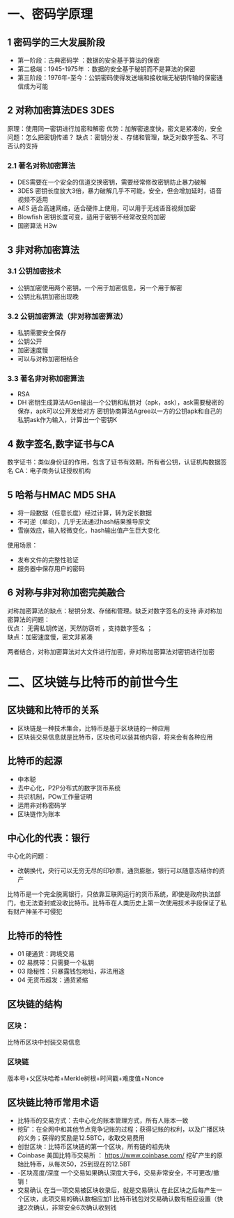 # 一、密码学原理
## 1 密码学的三大发展阶段
- 第一阶段：古典密码学 ：数据的安全基于算法的保密
- 第二极端：1945-1975年 ：数据的安全基于秘钥而不是算法的保密
- 第三阶段：1976年-至今：公钥密码使得发送端和接收端无秘钥传输的保密通信成为可能


## 2 对称加密算法DES 3DES
原理：使用同一密钥进行加密和解密
优势：加解密速度快，密文是紧凑的，安全
问题：怎么把密钥传递？
缺点：密钥分发 、存储和管理，缺乏对数字签名、不可否认的支持

### 2.1 著名对称加密算法
- DES需要在一个安全的信道交换密钥，需要经常修改密钥防止暴力破解
- 3DES 密钥长度放大3倍，暴力破解几乎不可能，安全，但会增加延时，语音视频不适用
- AES 适合高速网络，适合硬件上使用，可以用于无线语音视频加密
- Blowfish 密钥长度可变，适用于密钥不经常改变的加密
- 国密算法 H3w
## 3 非对称加密算法
### 3.1 公钥加密技术
- 公钥加密使用两个密钥，一个用于加密信息，另一个用于解密
- 公钥比私钥加密出现晚
### 3.2 公钥加密算法（非对称加密算法）
- 私钥需要安全保存
- 公钥公开
- 加密速度慢
- 可以与对称加密相结合

### 3.3 著名非对称加密算法

- RSA
- DH
密钥生成算法AGen输出一个公钥和私钥对（apk，ask），ask需要秘密的保存，apk可以公开发给对方
密钥协商算法Agree以一方的公钥apk和自己的私钥ask作为输入，计算出一个密钥K

## 4 数字签名,数字证书与CA
数字证书：类似身份证的作用，包含了证书有效期，所有者公钥，认证机构数据签名
CA：电子商务认证授权机构
## 5 哈希与HMAC MD5 SHA
- 将一段数据（任意长度）经过计算，转为定长数据
- 不可逆（单向），几乎无法通过hash结果推导原文
- 雪崩效应，输入轻微变化，hash输出值产生巨大变化

使用场景：
- 发布文件的完整性验证
- 服务器中保存用户的密码
## 6 对称与非对称加密完美融合
对称加密算法的缺点：秘钥分发、存储和管理。缺乏对数字签名的支持
非对称加密算法的问题：     
优点： 无需私钥传送，天然防窃听 ，支持数字签名 ；    
缺点：加密速度慢，密文非紧凑

两者结合，对称加密算法对大文件进行加密，非对称加密算法对密钥进行加密
# 二、区块链与比特币的前世今生
## 区块链和比特币的关系
- 区块链是一种技术集合，比特币是基于区块链的一种应用
- 区块装交易信息就是比特币，区块也可以装其他内容，将来会有各种应用

## 比特币的起源
- 中本聪
- 去中心化，P2P分布式的数字货币系统
- 共识机制，POw工作量证明
- 运用非对称密码学
- 区块链作为账本

## 中心化的代表：银行

中心化的问题：
- 改朝换代，央行可以无穷无尽的印钞票，通货膨胀，银行可以随意冻结你的资产

比特币是一个完全脱离银行，只依靠互联网运行的货币系统，即使是政府执法部门，也无法查封或没收比特币。比特币在人类历史上第一次使用技术手段保证了私有财产神圣不可侵犯

## 比特币的特性
- 01 硬通货：跨境交易
- 02 易携带：只需要一个私钥
- 03 隐秘性：只暴露钱包地址，非法用途
- 04 无货币超发：通货紧缩


## 区块链的结构
### 区块：
比特币区块中封装交易信息

### 区块链
版本号+父区块哈希+Merkle树根+时间戳+难度值+Nonce

## 区块链比特币常用术语
- 比特币的交易方式：去中心化的账本管理方式，所有人账本一致
- 挖矿：在全网中和其他节点竞争记账的过程；获得记账的权利，以及广播区块的义务；获得的奖励是12.5BTC，收取交易费用
- 创世区块：比特币区块链的第一个区块，所有链的祖先块
- Coinbase 
  美国比特币交易所 ： https://www.coinbase.com/ 
  挖矿产生的原始比特币，从每次50，25到现在的12.5BT
- -区块高度/深度 一个交易如果确认深度大于6，交易非常安全，不可更改/撤销！
- 交易确认
  在当一项交易被区块收录后，就是交易确认
  在此区块之后每产生一个区块，此项交易的确认数相应加1
  比特币钱包对交易确认数有相应设置（快速2次确认，非常安全6次确认收到钱
